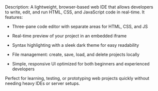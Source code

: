 Description:
A lightweight, browser-based web IDE that allows developers to write, edit, and run HTML, CSS, and JavaScript code in real-time. It features:

* Three-pane code editor with separate areas for HTML, CSS, and JS

* Real-time preview of your project in an embedded iframe

* Syntax highlighting with a sleek dark theme for easy readability

* File management: create, save, load, and delete projects locally

* Simple, responsive UI optimized for both beginners and experienced developers

Perfect for learning, testing, or prototyping web projects quickly without needing heavy IDEs or server setups.
